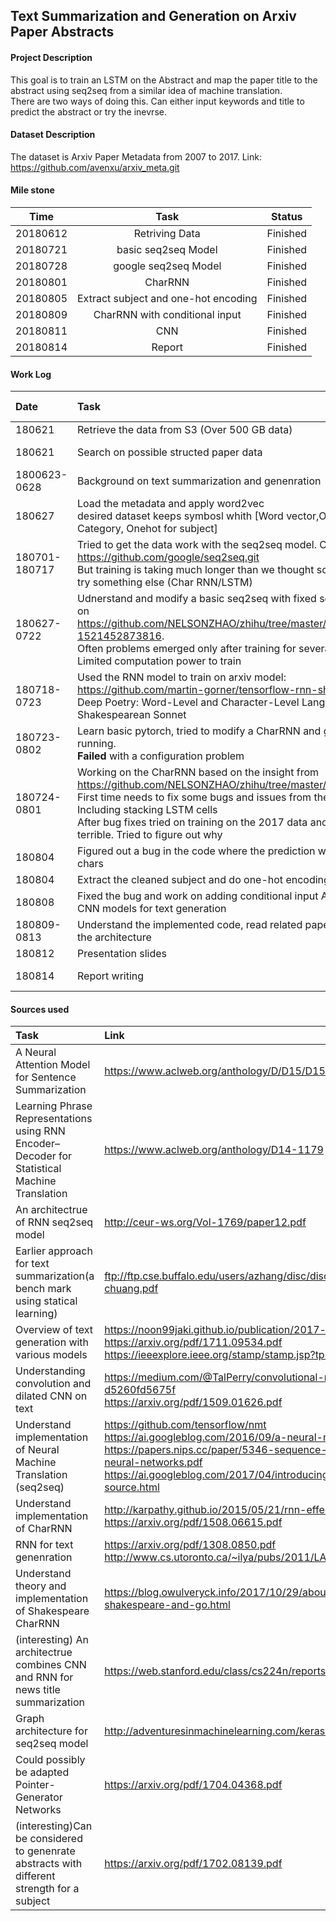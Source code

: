 ## Text Summarization and Generation on Arxiv Paper Abstracts

#### Project Description
This goal is to train an LSTM on the Abstract and map the paper title to the abstract using seq2seq from a similar idea of machine translation.  
There are two ways of doing this. Can either input keywords and title to predict the abstract or try the inevrse.

#### Dataset Description
The dataset is Arxiv Paper Metadata from 2007 to 2017. 
Link: https://github.com/avenxu/arxiv_meta.git


#### Mile stone
| Time      |     Task  |   Status   |
| :--------: | :--------:| :------:     |
|20180612| Retriving Data  |  Finished      |
|20180721| basic seq2seq Model|Finished      |
|20180728| google seq2seq Model|Finished      |
|20180801| CharRNN|Finished      |
|20180805|Extract subject and one-hot encoding|Finished      |
|20180809|CharRNN with conditional input|Finished|
|20180811|CNN|Finished|
|20180814|Report|Finished|



#### Work Log
| Date      |      Task|      Time taken|  Contributer|
| :-------- | :--------|  :--------     | :--------:  |
|180621     |Retrieve the data from S3 (Over 500 GB data) | 1 day | Yichuan |
|180621     |Search on possible structed paper data       | 3+3 h | Yichuan & Jingyun|
|1800623-0628|Background on text summarization and genenration | 7h | Jingyun|
|180627     |Load the metadata and apply word2vec     <br> desired dataset keeps symbosl whith [Word vector,Onehot string Category, Onehot for subject]   | 7 h    | Yichuan |
|180701-180717|Tried to get the data work with the seq2seq model. Code reference: https://github.com/google/seq2seq.git <br> But training is taking much longer than we thought so we decided to try something else (Char RNN/LSTM)| 23 h | Yichuan|
|180627-0722    | Udnerstand and modify a basic seq2seq with fixed seq length based on https://github.com/NELSONZHAO/zhihu/tree/master/basic_seq2seq?1521452873816. <br> Often problems emerged only after training for several epochs <br> Limited computation power to train| 26 h | Jingyun|
|180718-0723|Used the RNN model to train on arxiv model: https://github.com/martin-gorner/tensorflow-rnn-shakespeare.git <br> Deep Poetry: Word-Level and Character-Level Language Models for Shakespearean Sonnet | 17 h | Yichuan|
|180723-0802 |Learn basic pytorch, tried to modify a CharRNN and get the code running. <br> **Failed** with a configuration problem| 9 h | Jingyun|
|180724-0801|Working on the CharRNN based on the insight from https://github.com/NELSONZHAO/zhihu/tree/master/anna_lstm <br> First time needs to fix some bugs and issues from the old tf version. Including stacking LSTM cells <br> After bug fixes tried on training on the 2017 data and the result was terrible. Tried to figure out why| 11 h | Yichuan|
|180804|Figured out a bug in the code where the prediction will be random chars | 4 h | Yichuan|
|180804|Extract the cleaned subject and do one-hot encoding| 4 h | Jingyun | 
|180808|Fixed the bug and work on adding conditional input Also working on CNN models for text generation| 5 h | Yichuan|
|180809-0813|Understand the implemented code, read related papers and draw the architecture| 9 h | Jingyun|
|180812| Presentation slides | 5 h | Yichuan|
|180814| Report writing | 5+12 h | Yichuan & Jingyun|



#### Sources used
| Task       |     Link |  
| :-------- | :--------|
| A Neural Attention Model for Sentence Summarization    |   https://www.aclweb.org/anthology/D/D15/D15-1044.pdf | 
|Learning Phrase Representations using RNN Encoder–Decoder for Statistical Machine Translation|https://www.aclweb.org/anthology/D14-1179 | 
|An architectrue of RNN seq2seq model |http://ceur-ws.org/Vol-1769/paper12.pdf |
|Earlier approach for text summarization(a bench mark using statical learning)|ftp://ftp.cse.buffalo.edu/users/azhang/disc/disc01/cd1/out/papers/sigir/p152-chuang.pdf |
| Overview of text generation with various models |  https://noon99jaki.github.io/publication/2017-text-gen.pdf <br>  https://arxiv.org/pdf/1711.09534.pdf <br> https://ieeexplore.ieee.org/stamp/stamp.jsp?tp=&arnumber=7944061 |
| Understanding convolution and dilated CNN on text | https://medium.com/@TalPerry/convolutional-methods-for-text-d5260fd5675f <br> https://arxiv.org/pdf/1509.01626.pdf|
| Understand implementation of Neural Machine Translation (seq2seq) | https://github.com/tensorflow/nmt  <br> https://ai.googleblog.com/2016/09/a-neural-network-for-machine.html <br> https://papers.nips.cc/paper/5346-sequence-to-sequence-learning-with-neural-networks.pdf <br> https://ai.googleblog.com/2017/04/introducing-tf-seq2seq-open-source.html |
| Understand implementation of CharRNN | http://karpathy.github.io/2015/05/21/rnn-effectiveness/ <br> https://arxiv.org/pdf/1508.06615.pdf| 
| RNN for text genenration | https://arxiv.org/pdf/1308.0850.pdf <br> http://www.cs.utoronto.ca/~ilya/pubs/2011/LANG-RNN.pdf|
| Understand theory and implementation of Shakespeare CharRNN |https://blog.owulveryck.info/2017/10/29/about-recurrent-neural-network-shakespeare-and-go.html |
|(interesting) An architectrue combines CNN and RNN for news title summarization |https://web.stanford.edu/class/cs224n/reports/2760356.pdf |
| Graph architecture for seq2seq model  |  http://adventuresinmachinelearning.com/keras-lstm-tutorial/ |
|Could possibly be adapted Pointer-Generator Networks| https://arxiv.org/pdf/1704.04368.pdf |
|(interesting)Can be considered to genenrate abstracts with different strength for a subject|https://arxiv.org/pdf/1702.08139.pdf |



